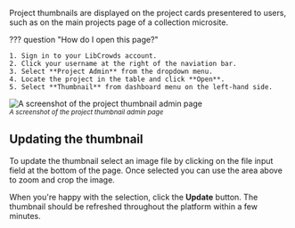Project thumbnails are displayed on the project cards presentered to users,
such as on the main projects page of a collection microsite.

??? question "How do I open this page?"

    1. Sign in to your LibCrowds account.
    2. Click your username at the right of the naviation bar.
    3. Select **Project Admin** from the dropdown menu.
    4. Locate the project in the table and click **Open**.
    5. Select **Thumbnail** from dashboard menu on the left-hand side.

![A screenshot of the project thumbnail admin page](/assets/img/admin-project-thumbnail.png?raw=true)
<br><small>*A screenshot of the project thumbnail admin page*</small>

## Updating the thumbnail

To update the thumbnail select an image file by clicking on the file input
field at the bottom of the page. Once selected you can use the area above to
zoom and crop the image.

When you're happy with the selection, click the **Update** button. The
thumbnail should be refreshed throughout the platform within a few minutes.
